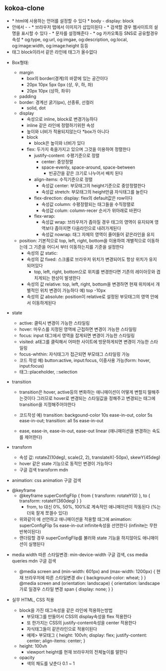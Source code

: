 ## kokoa-clone

- <html lang="kr">
  * html에 사용하는 언어를 설정할 수 있다
  * body 
    - display: block
- <head> 안에서
  - <title>브라우저 탭의 제목을 설정한다</title>
  - <Link rel="shortcut icon" sizes="16x16 32x32 64x64" href="이미"/>
    * 브라우저 탭에서 이미지가 삽입이된다
  - <meta name="description" content="내용"/> 
    * 검색할 경우 웹사이트의 설명을 표시할 수 있다
  - <meta charset="utf-8"/> 
    * 문자를 설정해준다
  - <meta property="og:site_name" content="사이트 이름을 설정" />
    * og 카카오톡등 SNS로 공유할경우 속성
    * og:type, og:url, og:imgae, og:description, og:local, og:image:width, og:image:height 등등
- <div> 태그 block이라서 같은 라인에 태그가 올수없다

* Box형태: <div>

  - margin
    - box의 border(경계)의 바깥에 있는 공간이다
    - 20px 10px 5px 0px (상, 우, 하, 좌)
    - 20px 10px (상하, 좌우)
  - padding
  - border: 경계선 굵기(px), 선종류, 선컬러
    - solid, dot
  - display
    - 속성으로 inline, block로 변경가능하다
    - inline 같은 라인에 정렬하기위한 속성
    - 높이와 너비가 적용되지않는다 \*box가 아니다
    - block
      - block은 높이와 너비가 있다
    - flex: 두가지 축을가지고 있으며 그것을 이용하여 정렬한다
      - justify-content: 수평기준으로 정렬
        - center: 중앙정렬
        - space-evenly, space-around, space-between
          - 빈공간을 같은 크기로 나누어서 배치 된다
      - align-items: 수직기준으로 정렬
        - 속성값 center: 부모태그의 height기준으로 중앙정렬한다
        - 속성값 stretch: 부모태그의 height만큼 자식태그를 늘린다
      - flex-direction: display: flex의 default값은 row이다
        - 속성값 column: 수평정렬되는 태그들을 수직정렬로
        - 속성값 colum: column-recer 순서가 위아래로 바뀐다
      - flex-wrap:
        - 속성값 wrap: 브라우저가 좁아질 경우 태그의 영역이 유지되며 영역보다 좁아지면 다음라인으로 내려가게된다
        - 속성값 nowrap: 태그 자체의 영역이 줄어들어 같은라인을 유지
  - position: 기본적으로 top, left, right, bottom을 이용하여 개별적으로 이동하는데 그 기준을 어디서 부터 이동하는지를 기준을 설정한다
    - 속성의 값 static:
    - 속성의 값 fixed: 스크롤로 브라우저 위치가 변경되어도 항상 위치가 유지되어있다
      - top, left, right, bottom으로 위치를 변경한다면 기존의 레이아웃와 겹치게되는 현상이 발생한다
    - 속성의 값 relative: top, left, right, bottom을 변경하면 현재 위치에서 개별적인 위치 변경이 가능하다 예) top -10px
    - 속성의 값 absolute: position이 relative로 설정된 부모태그의 영역 안에서 이동하게된다

* state

  - active: 클릭시 변경이 가능한 스타일링
  - hover: 마우스를 지정된 영역에 근접하면 변경이 가능한 스타일링
  - focus: input 태그에서 영역을 잡게되면 변경이 가능한 스타일링
  - visited: a태그를 클릭해서 어떠한 사이트에 방문하게되면 변경이 가능한 스타일링
  - focus-whthin: 자식태그가 접근되면 부모태그 스타일링 가능
  - 코드 작성 예) button:active, input:focus, 이중사용 가능(form: hover, input:focus)

  * 태그::placeholder, ::selection

* transition

  - transition은 hover, active등의 변화하는 애니매이션이 어떻게 변할지 말해주는것이다
    그러므로 hover로 변경되는 스타일값을 정해주고 변경되는 태그에 transition을 지정해주어야한다

  - 코드작성 예) transition: backgound-color 10s ease-in-out, color 5s ease-in-out; transition: all 5s ease-in-out

  - ease, ease-in, ease-in-out, ease-out linear (애니매이션을 변경하는 속도를 제어한다)

* transform

  - 속성 값: rotateZ(10deg), scale(2, 2), translateX(-50px), skewY(45deg)
  - hover 같은 state 기능으로 동적인 변경이 가능하다
  - 구글 검색 transform mdn

* animation: css animation 구글 검색

- @keyframe
  - @keyframe superConfigFlip { from { transform: rotateY(0) }, to { transform: rotateY(360deg) } }
    - from, to 대신 0%, 50%, 100%로 계속적인 애니매이션이 작동된다 (%는 더욱 잘게 쪼겔수 있다)
  - 위와같이 <style></style>에 선언하고 애니매이션을 적용할 태그에 animation: superConfigFlip 5s ease-in-out infinite속성을 선언한다 (infinite는 무한반복이된다)
  - 랜더링할 경우 superConfigFlip를 불러와 state 기능을 하지않아도 애니매이션이 실행된다

* media width 따른 스타일변경: min-device-width 구글 검색, css media queries mdn 구글 검색

  - @media screen and (min-width: 601px) and (max-width: 1200px) { 현재 브라우저에 따른 스타일변경
    div {
    background-color: wheat;
    }
    }
    @media screen and (orientation: landscape) { orientation: landscape가로 일경우 스타일 변경
    span {
    display: none;
    }
    }

* 실무 HTML, CSS 적용
  - block을 가진 태그속성을 같은 라인에 적용하는방법
    - 부모태그를 만들어서 CSS의 display속성을 flex 적용한다
    - 또 한가지는 CSS의 justify-content속성을 center 적용한다
    - 자식태그들이 같은라인으로 적용이된다
    * 예제>
      부모태그 {
      height: 100vh;
      display: flex;
      justify-content: center;
      align-items: center;
      }
  - height: 100vh
    - viewport height를 현재 브라우저의 전체높이를 말한다
  - opacity
    - 색의 채도를 낮춘다 0.1 ~ 1
